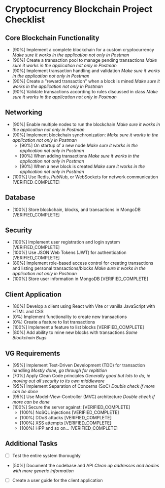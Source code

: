 # Cryptocurrency Blockchain Project Checklist

## Core Blockchain Functionality
- [90%] Implement a complete blockchain for a custom cryptocurrency *Make sure it works in the application not only in Postman*
- [90%] Create a transaction pool to manage pending transactions *Make sure it works in the application not only in Postman*
- [90%] Implement transaction handling and validation *Make sure it works in the application not only in Postman*
- [90%] Create a "reward transaction" when a block is mined *Make sure it works in the application not only in Postman*
- [90%] Validate transactions according to rules discussed in class *Make sure it works in the application not only in Postman*

## Networking
- [90%] Enable multiple nodes to run the blockchain *Make sure it works in the application not only in Postman*
- [90%] Implement blockchain synchronization: *Make sure it works in the application not only in Postman*
  - [90%] On startup of a new node *Make sure it works in the application not only in Postman*
  - [90%] When adding transactions *Make sure it works in the application not only in Postman*
  - [90%] When a new block is created *Make sure it works in the application not only in Postman*
- [100%] Use Redis, _PubNub_, or WebSockets for network communication [VERIFIED_COMPLETE]

## Database
- [100%] Store blockchain, blocks, and transactions in MongoDB [VERIFIED_COMPLETE]

## Security
- [100%] Implement user registration and login system [VERIFIED_COMPLETE]
- [100%] Use JSON Web Tokens (JWT) for authentication [VERIFIED_COMPLETE]
- [80%] Implement role-based access control for creating transactions and listing personal transactions/blocks *Make sure it works in the application not only in Postman*
- [100%] Store user information in MongoDB [VERIFIED_COMPLETE]

## Client Application
- [80%] Develop a client using React with Vite or vanilla JavaScript with HTML and CSS
- [0%] Implement functionality to create new transactions
- [0%] Create a feature to list transactions
- [100%] Implement a feature to list blocks [VERIFIED_COMPLETE]
- [80%] Add ability to mine new blocks with transactions *Some Blockchain Bugs*

## VG Requirements
- [95%] Implement Test-Driven Development (TDD) for transaction handling *Mostly done, go through for repitition*
- [70%] Apply Clean Code principles *Generally good but lots to do, ie moving out all security to its own middleware*
- [95%] Implement Separation of Concerns (SoC) *Double check if more can be done*
- [95%] Use Model-View-Controller (MVC) architecture *Double check if more can be done*
- [100%] Secure the server against: [VERIFIED_COMPLETE]
  - [100%] NoSQL injections [VERIFIED_COMPLETE]
  - [100%] DDoS attacks [VERIFIED_COMPLETE]
  - [100%] XSS attempts [VERIFIED_COMPLETE]
  - [100%] HPP and so on... [VERIFIED_COMPLETE]

## Additional Tasks
- [ ] Test the entire system thoroughly
- [50%] Document the codebase and API     *Clean up addresses and bodies with more generic information*
- [ ] Create a user guide for the client application